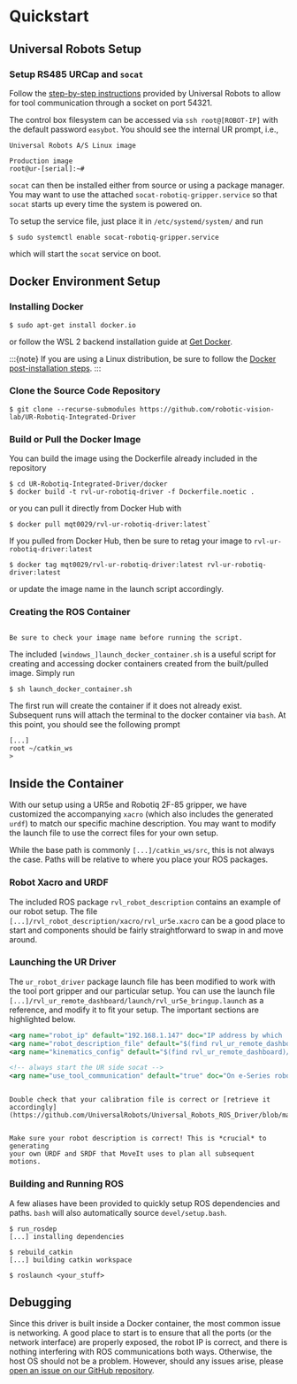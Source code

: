 # Quickstart

## Universal Robots Setup

### Setup RS485 URCap and `socat`

Follow the [step-by-step
instructions](https://github.com/UniversalRobots/Universal_Robots_ToolComm_Forwarder_URCap/blob/master/doc/install_urcap.md)
provided by Universal Robots to allow for tool communication through a socket on 
port 54321.

The control box filesystem can be accessed via `ssh root@[ROBOT-IP]` with the
default password `easybot`. You should see the internal UR prompt, i.e., 

```console
Universal Robots A/S Linux image

Production image
root@ur-[serial]:~#
```

`socat` can then be installed either from source or using a package manager.
You may want to use the attached `socat-robotiq-gripper.service` so that
`socat` starts up every time the system is powered on.

To setup the service file, just place it in `/etc/systemd/system/` and run

```console
$ sudo systemctl enable socat-robotiq-gripper.service
```

which will start the `socat` service on boot.

## Docker Environment Setup

### Installing Docker

```console
$ sudo apt-get install docker.io
```

or follow the WSL 2 backend installation guide at [Get Docker](https://docs.docker.com/get-docker/).

:::{note} 
If you are using a Linux distribution, be sure to follow the [Docker post-installation steps](https://docs.docker.com/engine/install/linux-postinstall/).
:::

### Clone the Source Code Repository

```console
$ git clone --recurse-submodules https://github.com/robotic-vision-lab/UR-Robotiq-Integrated-Driver
```

### Build or Pull the Docker Image

You can build the image using the Dockerfile already included in the repository

```console
$ cd UR-Robotiq-Integrated-Driver/docker
$ docker build -t rvl-ur-robotiq-driver -f Dockerfile.noetic .
```
or you can pull it directly from Docker Hub with 

```console
$ docker pull mqt0029/rvl-ur-robotiq-driver:latest` 
```

If you pulled from Docker Hub, then be sure to retag your image to
`rvl-ur-robotiq-driver:latest`

```console
$ docker tag mqt0029/rvl-ur-robotiq-driver:latest rvl-ur-robotiq-driver:latest
```

or update the image name in the launch script accordingly.

### Creating the ROS Container

```{note}

Be sure to check your image name before running the script.
```

The included `[windows_]launch_docker_container.sh` is a useful script for
creating and accessing docker containers created from the built/pulled image.
Simply run

```console
$ sh launch_docker_container.sh
```

The first run will create the container if it does not already exist.
Subsequent runs will attach the terminal to the docker container via `bash`.
At this point, you should see the following prompt

```console
[...]
root ~/catkin_ws
> 
```

## Inside the Container

With our setup using a UR5e and Robotiq 2F-85 gripper, we have customized the
accompanying `xacro` (which also includes the generated `urdf`) to match our
specific machine description. You may want to modify the launch file to use the
correct files for your own setup.

While the base path is commonly `[...]/catkin_ws/src`, this is not always the
case. Paths will be relative to where you place your ROS packages.

### Robot Xacro and URDF

The included ROS package `rvl_robot_description` contains an example of our
robot setup. The file `[...]/rvl_robot_description/xacro/rvl_ur5e.xacro` can be
a good place to start and components should be fairly straightforward to swap
in and move around.

### Launching the UR Driver 

The `ur_robot_driver` package launch file has been modified to work with the
tool port gripper and our particular setup. You can use the launch file
`[...]/rvl_ur_remote_dashboard/launch/rvl_ur5e_bringup.launch` as a reference,
and modify it to fit your setup. The important sections are highlighted below.

```XML
<arg name="robot_ip" default="192.168.1.147" doc="IP address by which ..."/>
<arg name="robot_description_file" default="$(find rvl_ur_remote_dashboard)/launch/load_rvl_ur5e.launch" doc="Robot description launch file."/>
<arg name="kinematics_config" default="$(find rvl_ur_remote_dashboard)/configs/ur5e_calibration.yaml" doc="Kinematics config file used ..."/>

<!-- always start the UR side socat -->
<arg name="use_tool_communication" default="true" doc="On e-Series robots tool communication can be enabled with this argument"/>
```

```{warning}

Double check that your calibration file is correct or [retrieve it
accordingly](https://github.com/UniversalRobots/Universal_Robots_ROS_Driver/blob/master/ur_calibration/README.md).
```

```{warning}

Make sure your robot description is correct! This is *crucial* to generating
your own URDF and SRDF that MoveIt uses to plan all subsequent motions.
```

### Building and Running ROS

A few aliases have been provided to quickly setup ROS dependencies and paths.
`bash` will also automatically source `devel/setup.bash`.

```console
$ run_rosdep
[...] installing dependencies

$ rebuild_catkin
[...] building catkin workspace

$ roslaunch <your_stuff>
```

## Debugging

Since this driver is built inside a Docker container, the most common issue is
networking. A good place to start is to ensure that all the ports (or the
network interface) are properly exposed, the robot IP is correct, and there is
nothing interfering with ROS communications both ways. Otherwise, the host OS
should not be a problem. However, should any issues arise, please [open an
issue on our GitHub repository](https://github.com/robotic-vision-lab/UR-Robotiq-Integrated-Driver/issues). 
